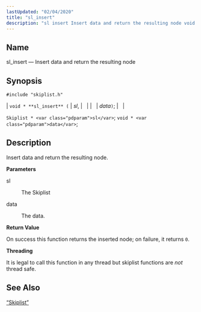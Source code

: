 ```yaml
---
lastUpdated: "02/04/2020"
title: "sl_insert"
description: "sl insert Insert data and return the resulting node void sl insert sl data Skiplist sl void data Insert data and return the resulting node sl The Skiplist data The data On success this function returns the inserted node on failure it returns 0 It is legal to call this..."
---
```


<a name="apis.sl_insert"></a> 
## Name

sl_insert — Insert data and return the resulting node

## Synopsis

`#include "skiplist.h"`

| `void * **sl_insert** (` | <var class="pdparam">sl</var>, |   |
|   | <var class="pdparam">data</var>`)`; |   |

`Skiplist * <var class="pdparam">sl</var>`;
`void * <var class="pdparam">data</var>`;<a name="idp61028928"></a> 
## Description

Insert data and return the resulting node.

**<a name="idp61030144"></a> Parameters**

<dl class="variablelist">

<dt>sl</dt>

<dd>

The Skiplist

</dd>

<dt>data</dt>

<dd>

The data.

</dd>

</dl>

**<a name="idp61034672"></a> Return Value**

On success this function returns the inserted node; on failure, it returns `0`.

**<a name="idp61036096"></a> Threading**

It is legal to call this function in any thread but skiplist functions are *not* thread safe.

<a name="idp61037680"></a> 
## See Also

[“Skiplist”](/momentum/3/3-api/structs-skiplist)